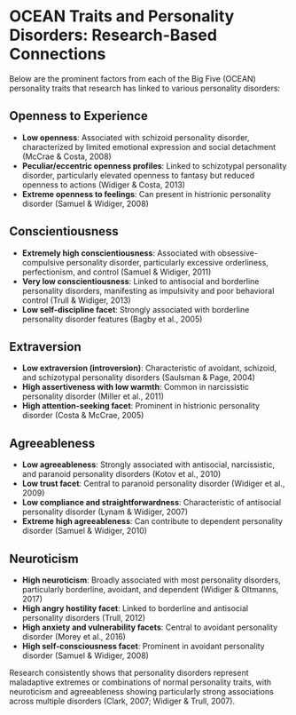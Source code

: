 # OCEAN Traits and Personality Disorders: Research-Based Connections

Below are the prominent factors from each of the Big Five (OCEAN) personality traits that research has linked to various personality disorders:

## Openness to Experience

- **Low openness**: Associated with schizoid personality disorder, characterized by limited emotional expression and social detachment (McCrae & Costa, 2008)
- **Peculiar/eccentric openness profiles**: Linked to schizotypal personality disorder, particularly elevated openness to fantasy but reduced openness to actions (Widiger & Costa, 2013)
- **Extreme openness to feelings**: Can present in histrionic personality disorder (Samuel & Widiger, 2008)

## Conscientiousness

- **Extremely high conscientiousness**: Associated with obsessive-compulsive personality disorder, particularly excessive orderliness, perfectionism, and control (Samuel & Widiger, 2011)
- **Very low conscientiousness**: Linked to antisocial and borderline personality disorders, manifesting as impulsivity and poor behavioral control (Trull & Widiger, 2013)
- **Low self-discipline facet**: Strongly associated with borderline personality disorder features (Bagby et al., 2005)

## Extraversion

- **Low extraversion (introversion)**: Characteristic of avoidant, schizoid, and schizotypal personality disorders (Saulsman & Page, 2004)
- **High assertiveness with low warmth**: Common in narcissistic personality disorder (Miller et al., 2011)
- **High attention-seeking facet**: Prominent in histrionic personality disorder (Costa & McCrae, 2005)

## Agreeableness

- **Low agreeableness**: Strongly associated with antisocial, narcissistic, and paranoid personality disorders (Kotov et al., 2010)
- **Low trust facet**: Central to paranoid personality disorder (Widiger et al., 2009)
- **Low compliance and straightforwardness**: Characteristic of antisocial personality disorder (Lynam & Widiger, 2007)
- **Extreme high agreeableness**: Can contribute to dependent personality disorder (Samuel & Widiger, 2010)

## Neuroticism

- **High neuroticism**: Broadly associated with most personality disorders, particularly borderline, avoidant, and dependent (Widiger & Oltmanns, 2017)
- **High angry hostility facet**: Linked to borderline and antisocial personality disorders (Trull, 2012)
- **High anxiety and vulnerability facets**: Central to avoidant personality disorder (Morey et al., 2016)
- **High self-consciousness facet**: Prominent in avoidant personality disorder (Samuel & Widiger, 2008)

Research consistently shows that personality disorders represent maladaptive extremes or combinations of normal personality traits, with neuroticism and agreeableness showing particularly strong associations across multiple disorders (Clark, 2007; Widiger & Trull, 2007).